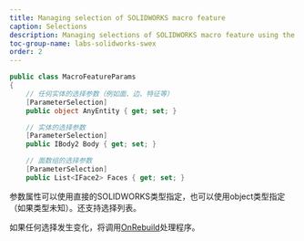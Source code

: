 ```yaml
---
title: Managing selection of SOLIDWORKS macro feature
caption: Selections
description: Managing selections of SOLIDWORKS macro feature using the SwEx.MacroFeature framework
toc-group-name: labs-solidworks-swex
order: 2
---
```

~~~ cs
public class MacroFeatureParams
{
    // 任何实体的选择参数（例如面、边、特征等）
    [ParameterSelection]
    public object AnyEntity { get; set; }

    // 实体的选择参数
    [ParameterSelection]
    public IBody2 Body { get; set; }

    // 面数组的选择参数
    [ParameterSelection]
    public List<IFace2> Faces { get; set; }
~~~

参数属性可以使用直接的SOLIDWORKS类型指定，也可以使用object类型指定（如果类型未知）。还支持选择列表。

如果任何选择发生变化，将调用[OnRebuild](https://docs.codestack.net/swex/macro-feature/html/M_CodeStack_SwEx_MacroFeature_MacroFeatureEx_OnRebuild.htm)处理程序。